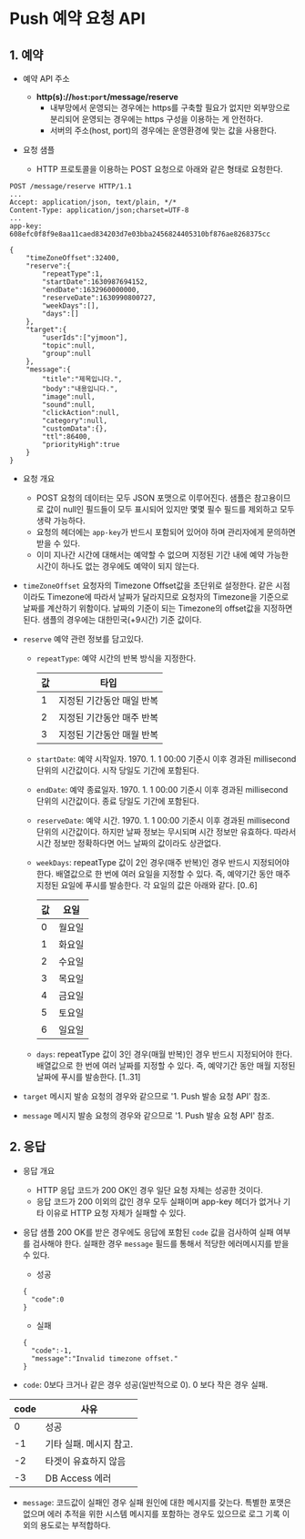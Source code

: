 # Push 예약 요청 API

## 1. 예약

- 예약 API 주소

  - **http(s)://`host`:`port`/message/reserve**
    - 내부망에서 운영되는 경우에는 https를 구축할 필요가 없지만 외부망으로 분리되어 운영되는 경우에는 https 구성을 이용하는 게 안전하다.
    - 서버의 주소(host, port)의 경우에는 운영환경에 맞는 값을 사용한다.

- 요청 샘플
  - HTTP 프로토콜을 이용하는 POST 요청으로 아래와 같은 형태로 요청한다.

```
POST /message/reserve HTTP/1.1
...
Accept: application/json, text/plain, */*
Content-Type: application/json;charset=UTF-8
...
app-key: 608efc0f8f9e8aa11caed834203d7e03bba2456824405310bf876ae8268375cc

{
    "timeZoneOffset":32400,
    "reserve":{
        "repeatType":1,
        "startDate":1630987694152,
        "endDate":1632960000000,
        "reserveDate":1630990800727,
        "weekDays":[],
        "days":[]
    },
    "target":{
        "userIds":["yjmoon"],
        "topic":null,
        "group":null
    },
    "message":{
        "title":"제목입니다.",
        "body":"내용입니다.",
        "image":null,
        "sound":null,
        "clickAction":null,
        "category":null,
        "customData":{},
        "ttl":86400,
        "priorityHigh":true
    }
}
```

- 요청 개요

  - POST 요청의 데이터는 모두 JSON 포맷으로 이루어진다. 샘플은 참고용이므로 값이 null인 필드들이 모두 표시되어 있지만 몇몇 필수 필드를 제외하고 모두 생략 가능하다.
  - 요청의 헤더에는 `app-key`가 반드시 포함되어 있어야 하며 관리자에게 문의하면 받을 수 있다.
  - 이미 지나간 시간에 대해서는 예약할 수 없으며 지정된 기간 내에 예약 가능한 시간이 하나도 없는 경우에도 예약이 되지 않는다.

- `timeZoneOffset`
  요청자의 Timezone Offset값을 초단위로 설정한다. 같은 시점이라도 Timezone에 따라서 날짜가 달라지므로 요청자의 Timezone을 기준으로 날짜를 계산하기 위함이다. 날짜의 기준이 되는 Timezone의 offset값을 지정하면 된다. 샘플의 경우에는 대한민국(+9시간) 기준 값이다.

- `reserve`
  예약 관련 정보를 담고있다.

  - `repeatType`: 예약 시간의 반복 방식을 지정한다.

    | 값  | 타입                      |
    | --- | ------------------------- |
    | 1   | 지정된 기간동안 매일 반복 |
    | 2   | 지정된 기간동안 매주 반복 |
    | 3   | 지정된 기간동안 매월 반복 |

  - `startDate`: 예약 시작일자. 1970. 1. 1 00:00 기준시 이후 경과된 millisecond 단위의 시간값이다. 시작 당일도 기간에 포함된다.
  - `endDate`: 예약 종료일자. 1970. 1. 1 00:00 기준시 이후 경과된 millisecond 단위의 시간값이다. 종료 당일도 기간에 포함된다.
  - `reserveDate`: 예약 시간. 1970. 1. 1 00:00 기준시 이후 경과된 millisecond 단위의 시간값이다. 하지만 날짜 정보는 무시되며 시간 정보만 유효하다. 따라서 시간 정보만 정확하다면 어느 날짜의 값이라도 상관없다.
  - `weekDays`: repeatType 값이 2인 경우(매주 반복)인 경우 반드시 지정되어야 한다. 배열값으로 한 번에 여러 요일을 지정할 수 있다. 즉, 예약기간 동안 매주 지정된 요일에 푸시를 발송한다. 각 요일의 값은 아래와 같다. [0..6]

    | 값  | 요일   |
    | --- | ------ |
    | 0   | 월요일 |
    | 1   | 화요일 |
    | 2   | 수요일 |
    | 3   | 목요일 |
    | 4   | 금요일 |
    | 5   | 토요일 |
    | 6   | 일요일 |

  - `days`: repeatType 값이 3인 경우(매월 반복)인 경우 반드시 지정되어야 한다. 배열값으로 한 번에 여러 날짜를 지정할 수 있다. 즉, 예약기간 동안 매월 지정된 날짜에 푸시를 발송한다. [1..31]

- `target`
  메시지 발송 요청의 경우와 같으므로 '1. Push 발송 요청 API' 참조.

- `message`
  메시지 발송 요청의 경우와 같으므로 '1. Push 발송 요청 API' 참조.

## 2. 응답

- 응답 개요

  - HTTP 응답 코드가 200 OK인 경우 일단 요청 자체는 성공한 것이다.
  - 응답 코드가 200 이외의 값인 경우 모두 실패이며 app-key 헤더가 없거나 기타 이유로 HTTP 요청 자체가 실패할 수 있다.

- 응답 샘플
  200 OK를 받은 경우에도 응답에 포함된 `code` 값을 검사하여 실패 여부를 검사해야 한다. 실패한 경우 `message` 필드를 통해서 적당한 에러메시지를 받을 수 있다.

  - 성공

  ```
  {
    "code":0
  }
  ```

  - 실패

  ```
  {
    "code":-1,
    "message":"Invalid timezone offset."
  }
  ```

- `code`: 0보다 크거나 같은 경우 성공(일반적으로 0). 0 보다 작은 경우 실패.

| code | 사유                    |
| ---- | ----------------------- |
| 0    | 성공                    |
| -1   | 기타 실패. 메시지 참고. |
| -2   | 타겟이 유효하지 않음    |
| -3   | DB Access 에러          |

- `message`: 코드값이 실패인 경우 실패 원인에 대한 메시지를 갖는다. 특별한 포맷은 없으며 에러 추적을 위한 시스템 메시지를 포함하는 경우도 있으므로 로그 기록 이외의 용도로는 부적합하다.

